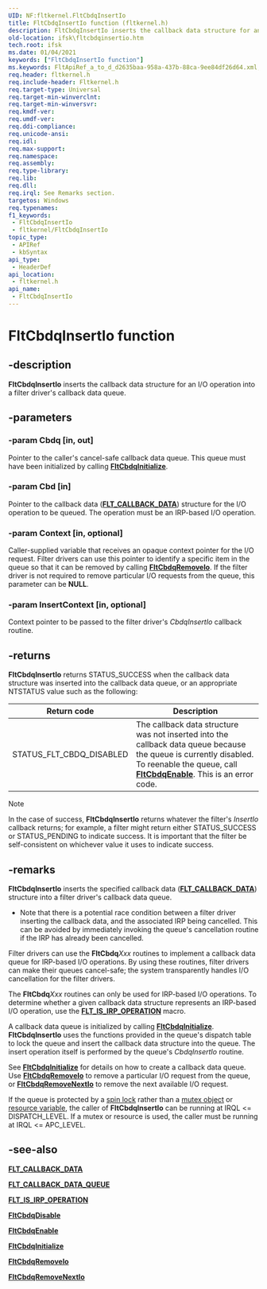 ```yaml
---
UID: NF:fltkernel.FltCbdqInsertIo
title: FltCbdqInsertIo function (fltkernel.h)
description: FltCbdqInsertIo inserts the callback data structure for an I/O operation into a filter driver's callback data queue.
old-location: ifsk\fltcbdqinsertio.htm
tech.root: ifsk
ms.date: 01/04/2021
keywords: ["FltCbdqInsertIo function"]
ms.keywords: FltApiRef_a_to_d_d2635baa-958a-437b-88ca-9ee84df26d64.xml, FltCbdqInsertIo, FltCbdqInsertIo function [Installable File System Drivers], fltkernel/FltCbdqInsertIo, ifsk.fltcbdqinsertio
req.header: fltkernel.h
req.include-header: Fltkernel.h
req.target-type: Universal
req.target-min-winverclnt: 
req.target-min-winversvr: 
req.kmdf-ver: 
req.umdf-ver: 
req.ddi-compliance: 
req.unicode-ansi: 
req.idl: 
req.max-support: 
req.namespace: 
req.assembly: 
req.type-library: 
req.lib: 
req.dll: 
req.irql: See Remarks section.
targetos: Windows
req.typenames: 
f1_keywords:
 - FltCbdqInsertIo
 - fltkernel/FltCbdqInsertIo
topic_type:
 - APIRef
 - kbSyntax
api_type:
 - HeaderDef
api_location:
 - fltkernel.h
api_name:
 - FltCbdqInsertIo
---
```


# FltCbdqInsertIo function

## -description

**FltCbdqInsertIo** inserts the callback data structure for an I/O operation into a filter driver's callback data queue.

## -parameters

### -param Cbdq [in, out]


Pointer to the caller's cancel-safe callback data queue. This queue must have been initialized by calling [**FltCbdqInitialize**](nf-fltkernel-fltcbdqinitialize.md).

### -param Cbd [in]


Pointer to the callback data ([**FLT_CALLBACK_DATA**](ns-fltkernel-_flt_callback_data.md)) structure for the I/O operation to be queued. The operation must be an IRP-based I/O operation.

### -param Context [in, optional]


Caller-supplied variable that receives an opaque context pointer for the I/O request. Filter drivers can use this pointer to identify a specific item in the queue so that it can be removed by calling [**FltCbdqRemoveIo**](nf-fltkernel-fltcbdqremoveio.md). If the filter driver is not required to remove particular I/O requests from the queue, this parameter can be **NULL**.

### -param InsertContext [in, optional]


Context pointer to be passed to the filter driver's *CbdqInsertIo* callback routine.

## -returns

**FltCbdqInsertIo** returns STATUS_SUCCESS when the callback data structure was inserted into the callback data queue, or an appropriate NTSTATUS value such as the following:

| Return code | Description |
| ----------- | ----------- |
| STATUS_FLT_CBDQ_DISABLED | The callback data structure was not inserted into the callback data queue because the queue is currently disabled. To reenable the queue, call [**FltCbdqEnable**](nf-fltkernel-fltcbdqenable.md). This is an error code. |

> [!NOTE]
> In the case of success, **FltCbdqInsertIo** returns whatever the filter's *InsertIo* callback returns; for example, a filter might return either STATUS_SUCCESS or STATUS_PENDING to indicate success. It is important that the filter be self-consistent on whichever value it uses to indicate success.

## -remarks

**FltCbdqInsertIo** inserts the specified callback data ([**FLT_CALLBACK_DATA**](ns-fltkernel-_flt_callback_data.md)) structure into a filter driver's callback data queue.

* Note that there is a potential race condition between a filter driver inserting the callback data, and the associated IRP being cancelled. This can be avoided by immediately invoking the queue's cancellation routine if the IRP has already been cancelled.

Filter drivers can use the **FltCbdq***Xxx* routines to implement a callback data queue for IRP-based I/O operations. By using these routines, filter drivers can make their queues cancel-safe; the system transparently handles I/O cancellation for the filter drivers.

The **FltCbdq***Xxx* routines can only be used for IRP-based I/O operations. To determine whether a given callback data structure represents an IRP-based I/O operation, use the [**FLT_IS_IRP_OPERATION**](/previous-versions/ff544654(v=vs.85)) macro.

A callback data queue is initialized by calling [**FltCbdqInitialize**](nf-fltkernel-fltcbdqinitialize.md). **FltCbdqInsertIo** uses the functions provided in the queue's dispatch table to lock the queue and insert the callback data structure into the queue. The insert operation itself is performed by the queue's *CbdqInsertIo* routine.

See [**FltCbdqInitialize**](nf-fltkernel-fltcbdqinitialize.md) for details on how to create a callback data queue. Use [**FltCbdqRemoveIo**](nf-fltkernel-fltcbdqremoveio.md) to remove a particular I/O request from the queue, or [**FltCbdqRemoveNextIo**](nf-fltkernel-fltcbdqremovenextio.md) to remove the next available I/O request.

If the queue is protected by a [spin lock](/windows-hardware/drivers/kernel/spin-locks) rather than a [mutex object](/windows-hardware/drivers/kernel/mutex-objects) or [resource variable](../wdm/nf-wdm-exinitializeresourcelite.md), the caller of **FltCbdqInsertIo** can be running at IRQL <= DISPATCH_LEVEL. If a mutex or resource is used, the caller must be running at IRQL <= APC_LEVEL.

## -see-also

[**FLT_CALLBACK_DATA**](ns-fltkernel-_flt_callback_data.md)

[**FLT_CALLBACK_DATA_QUEUE**](ns-fltkernel-_flt_callback_data_queue.md)

[**FLT_IS_IRP_OPERATION**](/previous-versions/ff544654(v=vs.85))

[**FltCbdqDisable**](nf-fltkernel-fltcbdqdisable.md)

[**FltCbdqEnable**](nf-fltkernel-fltcbdqenable.md)

[**FltCbdqInitialize**](nf-fltkernel-fltcbdqinitialize.md)

[**FltCbdqRemoveIo**](nf-fltkernel-fltcbdqremoveio.md)

[**FltCbdqRemoveNextIo**](nf-fltkernel-fltcbdqremovenextio.md)
